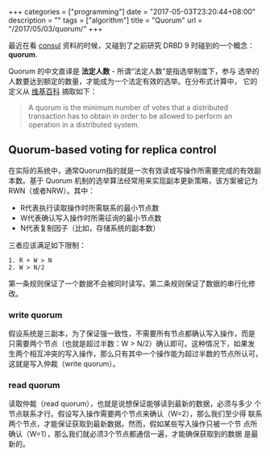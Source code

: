 +++
categories = ["programming"]
date = "2017-05-03T23:20:44+08:00"
description = ""
tags = ["algorithm"]
title = "Quorum"
url = "/2017/05/03/quorum/"
+++

最近在看 [consul](https://www.consul.io/) 资料的时候，又碰到了之前研究
DRBD 9 时碰到的一个概念：**quorum**.

Quorum 的中文直译是 **法定人数** - 所谓“法定人数”是指选举制度下，参与
选举的人数要达到额定的数量，才能成为一个法定有效的选举。在分布式计算中，
它的定义从
[维基百科](https://en.wikipedia.org/wiki/Quorum_(distributed_computing))
摘取如下：

> A quorum is the minimum number of votes that a distributed
> transaction has to obtain in order to be allowed to perform an
> operation in a distributed system.

## Quorum-based voting for replica control

在实际的系统中，通常Quorum指的就是一次有效读或写操作所需要完成的有效副
本数。基于 Quorum 机制的选举算法经常用来实现副本更新策略，该方案被记为
RWN（或者NRW）。其中：

- R代表执行读取操作时所需联系的最小节点数
- W代表确认写入操作时所需征询的最小节点数
- N代表复制因子（比如，存储系统的副本数）

三者应该满足如下限制：

```
1. R + W > N
2. W > N/2
```

第一条规则保证了一个数据不会被同时读写。第二条规则保证了数据的串行化修
改。

### write quorum

假设系统是三副本，为了保证强一致性，不需要所有节点都确认写入操作，而是
只需要两个节点（也就是超过半数：W > N/2）确认即可。这种情况下，如果发
生两个相互冲突的写入操作，那么只有其中一个操作能为超过半数的节点所认可，
这就是写入仲裁（write quorum）。

### read quorum

读取仲裁（read quorum），也就是说想保证能够读到最新的数据，必须与多少
个节点联系才行。假设写入操作需要两个节点来确认（W=2），那么我们至少得
联系两个节点，才能保证获取到最新数据。然而，假如某些写入操作只被一个节
点所确认（W=1），那么我们就必须3个节点都通信一遍，才能确保获取到的数据
是最新的。
